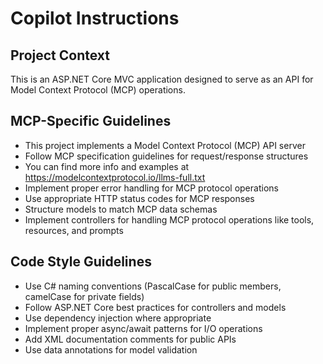 # Copilot Instructions

<!-- Use this file to provide workspace-specific custom instructions to Copilot. For more details, visit https://code.visualstudio.com/docs/copilot/copilot-customization#_use-a-githubcopilotinstructionsmd-file -->

## Project Context
This is an ASP.NET Core MVC application designed to serve as an API for Model Context Protocol (MCP) operations.

## MCP-Specific Guidelines
- This project implements a Model Context Protocol (MCP) API server
- Follow MCP specification guidelines for request/response structures
- You can find more info and examples at https://modelcontextprotocol.io/llms-full.txt
- Implement proper error handling for MCP protocol operations
- Use appropriate HTTP status codes for MCP responses
- Structure models to match MCP data schemas
- Implement controllers for handling MCP protocol operations like tools, resources, and prompts

## Code Style Guidelines
- Use C# naming conventions (PascalCase for public members, camelCase for private fields)
- Follow ASP.NET Core best practices for controllers and models
- Use dependency injection where appropriate
- Implement proper async/await patterns for I/O operations
- Add XML documentation comments for public APIs
- Use data annotations for model validation
